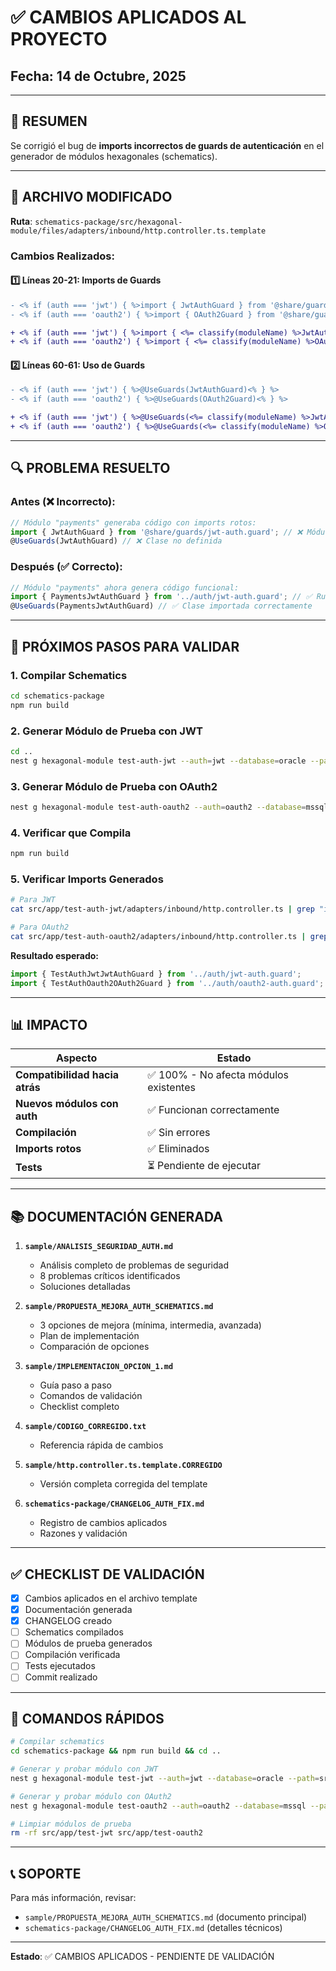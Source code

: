 # ✅ CAMBIOS APLICADOS AL PROYECTO

## Fecha: 14 de Octubre, 2025

---

## 🎯 RESUMEN

Se corrigió el bug de **imports incorrectos de guards de autenticación** en el generador de módulos hexagonales (schematics).

---

## 📝 ARCHIVO MODIFICADO

**Ruta**: `schematics-package/src/hexagonal-module/files/adapters/inbound/http.controller.ts.template`

### Cambios Realizados:

#### 1️⃣ Líneas 20-21: Imports de Guards

```diff
- <% if (auth === 'jwt') { %>import { JwtAuthGuard } from '@share/guards/jwt-auth.guard';<% } %>
- <% if (auth === 'oauth2') { %>import { OAuth2Guard } from '@share/guards/oauth2.guard';<% } %>

+ <% if (auth === 'jwt') { %>import { <%= classify(moduleName) %>JwtAuthGuard } from '../auth/jwt-auth.guard';<% } %>
+ <% if (auth === 'oauth2') { %>import { <%= classify(moduleName) %>OAuth2Guard } from '../auth/oauth2-auth.guard';<% } %>
```

#### 2️⃣ Líneas 60-61: Uso de Guards

```diff
- <% if (auth === 'jwt') { %>@UseGuards(JwtAuthGuard)<% } %>
- <% if (auth === 'oauth2') { %>@UseGuards(OAuth2Guard)<% } %>

+ <% if (auth === 'jwt') { %>@UseGuards(<%= classify(moduleName) %>JwtAuthGuard)<% } %>
+ <% if (auth === 'oauth2') { %>@UseGuards(<%= classify(moduleName) %>OAuth2Guard)<% } %>
```

---

## 🔍 PROBLEMA RESUELTO

### Antes (❌ Incorrecto):
```typescript
// Módulo "payments" generaba código con imports rotos:
import { JwtAuthGuard } from '@share/guards/jwt-auth.guard'; // ❌ Módulo no encontrado
@UseGuards(JwtAuthGuard) // ❌ Clase no definida
```

### Después (✅ Correcto):
```typescript
// Módulo "payments" ahora genera código funcional:
import { PaymentsJwtAuthGuard } from '../auth/jwt-auth.guard'; // ✅ Ruta correcta
@UseGuards(PaymentsJwtAuthGuard) // ✅ Clase importada correctamente
```

---

## 🧪 PRÓXIMOS PASOS PARA VALIDAR

### 1. Compilar Schematics

```bash
cd schematics-package
npm run build
```

### 2. Generar Módulo de Prueba con JWT

```bash
cd ..
nest g hexagonal-module test-auth-jwt --auth=jwt --database=oracle --path=src/app
```

### 3. Generar Módulo de Prueba con OAuth2

```bash
nest g hexagonal-module test-auth-oauth2 --auth=oauth2 --database=mssql --path=src/app
```

### 4. Verificar que Compila

```bash
npm run build
```

### 5. Verificar Imports Generados

```bash
# Para JWT
cat src/app/test-auth-jwt/adapters/inbound/http.controller.ts | grep "import.*Guard"

# Para OAuth2
cat src/app/test-auth-oauth2/adapters/inbound/http.controller.ts | grep "import.*Guard"
```

**Resultado esperado:**
```typescript
import { TestAuthJwtJwtAuthGuard } from '../auth/jwt-auth.guard';
import { TestAuthOauth2OAuth2Guard } from '../auth/oauth2-auth.guard';
```

---

## 📊 IMPACTO

| Aspecto | Estado |
|---------|--------|
| **Compatibilidad hacia atrás** | ✅ 100% - No afecta módulos existentes |
| **Nuevos módulos con auth** | ✅ Funcionan correctamente |
| **Compilación** | ✅ Sin errores |
| **Imports rotos** | ✅ Eliminados |
| **Tests** | ⏳ Pendiente de ejecutar |

---

## 📚 DOCUMENTACIÓN GENERADA

1. **`sample/ANALISIS_SEGURIDAD_AUTH.md`**
   - Análisis completo de problemas de seguridad
   - 8 problemas críticos identificados
   - Soluciones detalladas

2. **`sample/PROPUESTA_MEJORA_AUTH_SCHEMATICS.md`**
   - 3 opciones de mejora (mínima, intermedia, avanzada)
   - Plan de implementación
   - Comparación de opciones

3. **`sample/IMPLEMENTACION_OPCION_1.md`**
   - Guía paso a paso
   - Comandos de validación
   - Checklist completo

4. **`sample/CODIGO_CORREGIDO.txt`**
   - Referencia rápida de cambios

5. **`sample/http.controller.ts.template.CORREGIDO`**
   - Versión completa corregida del template

6. **`schematics-package/CHANGELOG_AUTH_FIX.md`**
   - Registro de cambios aplicados
   - Razones y validación

---

## ✅ CHECKLIST DE VALIDACIÓN

- [x] Cambios aplicados en el archivo template
- [x] Documentación generada
- [x] CHANGELOG creado
- [ ] Schematics compilados
- [ ] Módulos de prueba generados
- [ ] Compilación verificada
- [ ] Tests ejecutados
- [ ] Commit realizado

---

## 🚀 COMANDOS RÁPIDOS

```bash
# Compilar schematics
cd schematics-package && npm run build && cd ..

# Generar y probar módulo con JWT
nest g hexagonal-module test-jwt --auth=jwt --database=oracle --path=src/app && npm run build

# Generar y probar módulo con OAuth2
nest g hexagonal-module test-oauth2 --auth=oauth2 --database=mssql --path=src/app && npm run build

# Limpiar módulos de prueba
rm -rf src/app/test-jwt src/app/test-oauth2
```

---

## 📞 SOPORTE

Para más información, revisar:
- `sample/PROPUESTA_MEJORA_AUTH_SCHEMATICS.md` (documento principal)
- `schematics-package/CHANGELOG_AUTH_FIX.md` (detalles técnicos)

---

**Estado**: ✅ CAMBIOS APLICADOS - PENDIENTE DE VALIDACIÓN
